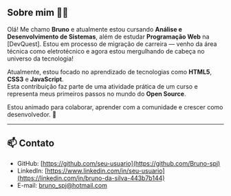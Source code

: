 ## Sobre mim 👨‍💻

Olá! Me chamo **Bruno** e atualmente estou cursando **Análise e Desenvolvimento de Sistemas**, além de estudar **Programação Web** na [DevQuest]. Estou em processo de migração de carreira — venho da área técnica como eletrotécnico e agora estou mergulhando de cabeça no universo da tecnologia!

Atualmente, estou focado no aprendizado de tecnologias como **HTML5**, **CSS3** e **JavaScript**.  
Esta contribuição faz parte de uma atividade prática de um curso e representa meus primeiros passos no mundo do **Open Source**.

Estou animado para colaborar, aprender com a comunidade e crescer como desenvolvedor. 🚀

---

## 📫 Contato

- GitHub: [https://github.com/seu-usuario](https://github.com/Bruno-spj)  
- LinkedIn: [https://www.linkedin.com/in/seu-usuario](https://linkedin.com/in/bruno-da-silva-443b7b144)  
- E-mail: bruno_spj@hotmail.com
